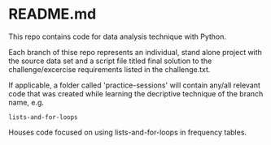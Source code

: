 # README.md

This repo contains code for data analysis technique with Python.

Each branch of thise repo represents an individual, stand alone project with the source data set and a script file titled final solution to the challenge/excercise requirements listed in the challenge.txt. 

If applicable, a folder called 'practice-sessions' will contain any/all relevant code that was created while learning the decriptive technique of the branch name, e.g. 

```
lists-and-for-loops
```
Houses code focused on using lists-and-for-loops in frequency tables.
